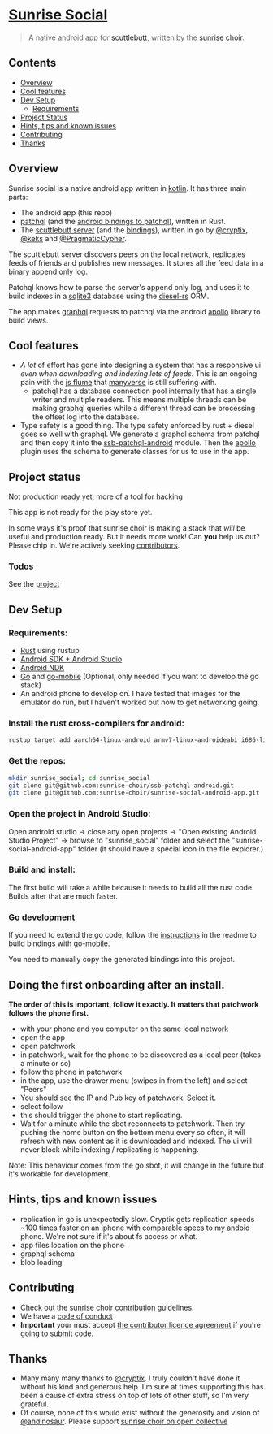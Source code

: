 # [Sunrise Social](https://sunrise.social/)

> A native android app for [scuttlebutt](https://scuttlebutt.nz/), written by the [sunrise choir](https://github.com/sunrise-choir/).

## Contents

- [Overview](#overview)
- [Cool features](#cool-features)
- [Dev Setup](#dev-setup)
  - [Requirements](#requirements)
- [Project Status](#project-status)
- [Hints, tips and known issues](#hints-tips-and-known-issues)
- [Contributing](#contributing)
- [Thanks](#thanks)

## Overview

Sunrise social is a native android app written in [kotlin](https://kotlinlang.org/). It has three main parts:
- The android app (this repo)
- [patchql](https://github.com/sunrise-choir/ssb-patchql) (and the [android bindings to patchql](https://github.com/sunrise-choir/ssb-patchql-android)), written in Rust.
- The [scuttlebutt server](https://github.com/cryptoscope/ssb/) (and the [bindings]()), written in go by [@cryptix](https://github.com/cryptix), [@keks](https://github.com/keks) and [@PragmaticCypher](https://github.com/PragmaticCypher).

The scuttlebutt server discovers peers on the local network, replicates feeds of friends and publishes new messages. It stores all the feed data in a binary append only log.

Patchql knows how to parse the server's append only log, and uses it to build indexes in a [sqlite3](https://www.sqlite.org/index.html) database using the [diesel-rs](http://diesel.rs/) ORM.

The app makes [graphql](https://graphql.org/) requests to patchql via the android [apollo](https://github.com/apollographql/apollo-android) library to build views.

## Cool features

- _A lot_ of effort has gone into designing a system that has a responsive ui _even when downloading and indexing lots of feeds_. This is an ongoing pain with the [js flume](https://github.com/flumedb/flumedb) that [manyverse](https://www.manyver.se/) is still suffering with.
  - patchql has a database connection pool internally that has a single writer and multiple readers. This means multiple threads can be making graphql queries while a different thread can be processing the offset log into the database.
- Type safety is a good thing. The type safety enforced by rust + diesel goes so well with graphql. We generate a graphql schema from patchql and then copy it into the [ssb-patchql-android](https://github.com/sunrise-choir/ssb-patchql-android) module. Then the [apollo](https://github.com/apollographql/apollo-android) plugin uses the schema to generate classes for us to use in the app. 

## Project status 

Not production ready yet, more of a tool for hacking

This app is not ready for the play store yet. 

In some ways it's proof that sunrise choir is making a stack that _will_ be useful and production ready. But it needs more work!  Can **you** help us out? Please chip in. We're actively seeking [contributors](#Contributing). 

### Todos

See the [project]()

## Dev Setup

### Requirements:

- [Rust](https://rustup.rs/) using rustup
- [Android SDK + Android Studio](http://www.androiddocs.com/sdk/installing/index.html)
- [Android NDK](https://developer.android.com/studio/projects/install-ndk)
- [Go](https://golang.org/doc/install) and [go-mobile](https://github.com/golang/go/wiki/Mobile) (Optional, only needed if you want to develop the go stack)
- An android phone to develop on. I have tested that images for the emulator do run, but I haven't worked out how to get networking going.

### Install the rust cross-compilers for android:

```sh
rustup target add aarch64-linux-android armv7-linux-androideabi i686-linux-android x86_64-linux-android
```

### Get the repos:

```sh
mkdir sunrise_social; cd sunrise_social
git clone git@github.com:sunrise-choir/ssb-patchql-android.git
git clone git@github.com:sunrise-choir/sunrise-social-android-app.git 
```

### Open the project in Android Studio:

Open android studio -> close any open projects -> "Open existing Android Studio Project" -> browse to "sunrise_social" folder and select the "sunrise-social-android-app" folder (it should have a special icon in the file explorer.)

### Build and install:

The first build will take a while because it needs to build all the rust code. Builds after that are much faster.


### Go development

If you need to extend the go code, follow the [instructions]() in the readme to build bindings with [go-mobile](https://github.com/golang/go/wiki/Mobile).

You need to manually copy the generated bindings into this project. 

## Doing the first onboarding after an install.

**The order of this is important, follow it exactly. It matters that patchwork follows the phone first.**

- with your phone and you computer on the same local network
- open the app
- open patchwork
- in patchwork, wait for the phone to be discovered as a local peer (takes a minute or so)
- follow the phone in patchwork
- in the app, use the drawer menu (swipes in from the left) and select "Peers"
- You should see the IP and Pub key of patchwork. Select it.
- select follow
- this should trigger the phone to start replicating. 
- Wait for a minute while the sbot reconnects to patchwork. Then try pushing the home button on the bottom menu every so often, it will refresh with new content as it is downloaded and indexed. The ui will never block while indexing / replicating is happening.

Note: This behaviour comes from the go sbot, it will change in the future but it's workable for development.


## Hints, tips and known issues

- replication in go is unexpectedly slow. Cryptix gets replication speeds ~100 times faster on an iphone with comparable specs to my andoid phone. We're not sure if it's about fs access or what.
- app files location on the phone
- graphql schema
- blob loading 

## Contributing

- Check out the sunrise choir [contribution](https://github.com/sunrise-choir/meta/blob/master/CONTRIBUTING.md) guidelines.
- We have a [code of conduct](https://github.com/sunrise-choir/meta/blob/master/CODE_OF_CONDUCT.md)
- **Important** your must accept [the contributor licence agreement](https://github.com/sunrise-choir/meta/blob/master/processes/cla.md) if you're going to submit code.

## Thanks

- Many many many thanks to [@cryptix](https://github.com/cryptix). I truly couldn't have done it without his kind and generous help. I'm sure at times supporting this has been a cause of extra stress on top of lots of other stuff, so I'm very grateful.
- Of course, none of this would exist without the generosity and vision of [@ahdinosaur](https://github.com/ahdinosaur/). Please support [sunrise choir on open collective](https://opencollective.com/sunrise-choir)
